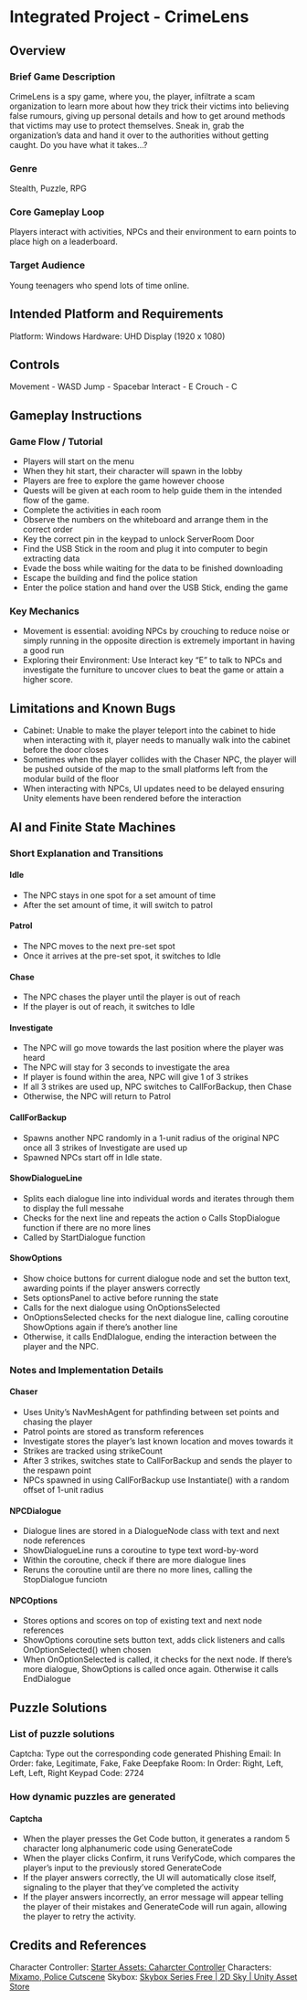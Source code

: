 # Integrated Project - CrimeLens

## Overview
### Brief Game Description
CrimeLens is a spy game, where you, the player, infiltrate a scam organization to learn more about how they trick their victims into believing false rumours, giving up personal details and how to get around methods that victims may use to protect themselves. Sneak in, grab the organization’s data and hand it over to the authorities without getting caught. Do you have what it takes…? 

### Genre
Stealth, Puzzle, RPG 

### Core Gameplay Loop
Players interact with activities, NPCs and their environment to earn points to place high on a leaderboard.   

### Target Audience
Young teenagers who spend lots of time online.  

## Intended Platform and Requirements
Platform: Windows 
Hardware: UHD Display (1920 x 1080) 

## Controls
Movement - WASD
Jump - Spacebar
Interact - E
Crouch - C

## Gameplay Instructions
### Game Flow / Tutorial
- Players will start on the menu
- When they hit start, their character will spawn in the lobby
- Players are free to explore the game however choose
- Quests will be given at each room to help guide them in the intended flow of the game.
- Complete the activities in each room
- Observe the numbers on the whiteboard and arrange them in the correct order
- Key the correct pin in the keypad to unlock ServerRoom Door
- Find the USB Stick in the room and plug it into computer to begin extracting data
- Evade the boss while waiting for the data to be finished downloading
- Escape the building and find the police station
- Enter the police station and hand over the USB Stick, ending the game 

### Key Mechanics
- Movement is essential: avoiding NPCs by crouching to reduce noise or simply running in the opposite direction is extremely important in having a good run
- Exploring their Environment: Use Interact key “E” to talk to NPCs and investigate the furniture to uncover clues to beat the game or attain a higher score.

## Limitations and Known Bugs
- Cabinet: Unable to make the player teleport into the cabinet to hide when interacting with it, player needs to manually walk into the cabinet before the door closes
- Sometimes when the player collides with the Chaser NPC, the player will be pushed outside of the map to the small platforms left from the modular build of the floor
- When interacting with NPCs, UI updates need to be delayed ensuring Unity elements have been rendered before the interaction 

## AI and Finite State Machines
### Short Explanation and Transitions
#### Idle
- The NPC stays in one spot for a set amount of time
- After the set amount of time, it will switch to patrol

#### Patrol
- The NPC moves to the next pre-set spot
- Once it arrives at the pre-set spot, it switches to Idle 

#### Chase
- The NPC chases the player until the player is out of reach
- If the player is out of reach, it switches to Idle 

#### Investigate
- The NPC will go move towards the last position where the player was heard
- The NPC will stay for 3 seconds to investigate the area
- If player is found within the area, NPC will give 1 of 3 strikes
- If all 3 strikes are used up, NPC switches to CallForBackup, then Chase
- Otherwise, the NPC will return to Patrol 

#### CallForBackup
- Spawns another NPC randomly in a 1-unit radius of the original NPC once all 3 strikes of Investigate are used up
- Spawned NPCs start off in Idle state.  

#### ShowDialogueLine
- Splits each dialogue line into individual words and iterates through them to display the full messahe
- Checks for the next line and repeats the action o Calls StopDialogue function if there are no more lines
- Called by StartDialogue function 

#### ShowOptions 
- Show choice buttons for current dialogue node and set the button text, awarding points if the player answers correctly
- Sets optionsPanel to active before running the state
- Calls for the next dialogue using OnOptionsSelected
- OnOptionsSelected checks for the next dialogue line, calling coroutine ShowOptions again if there’s another line
- Otherwise, it calls EndDIalogue, ending the interaction between the player and the NPC.  

### Notes and Implementation Details
#### Chaser
- Uses Unity’s NavMeshAgent for pathfinding between set points and chasing the player
- Patrol points are stored as transform references
- Investigate stores the player’s last known location and moves towards it
- Strikes are tracked using strikeCount
- After 3 strikes, switches state to CallForBackup and sends the player to the respawn point
- NPCs spawned in using CallForBackup use Instantiate() with a random offset of 1-unit radius

#### NPCDialogue
- Dialogue lines are stored in a DialogueNode class with text and next node references
- ShowDialogueLine runs a coroutine to type text word-by-word
- Within the coroutine, check if there are more dialogue lines
- Reruns the coroutine until are there no more lines, calling the StopDialogue funciotn 

#### NPCOptions
- Stores options and scores on top of existing text and next node references
- ShowOptions coroutine sets button text, adds click listeners and calls OnOptionSelected() when chosen
- When OnOptionSelected is called, it checks for the next node. If there’s more dialogue, ShowOptions is called once again. Otherwise it calls EndDialogue

## Puzzle Solutions
### List of puzzle solutions
Captcha: Type out the corresponding code generated
Phishing Email: In Order: fake, Legitimate, Fake, Fake
Deepfake Room: In Order: Right, Left, Left, Left, Right
Keypad Code: 2724

### How dynamic puzzles are generated
#### Captcha
- When the player presses the Get Code button, it generates a random 5 character long alphanumeric code using GenerateCode
- When the player clicks Confirm, it runs VerifyCode, which compares the player’s input to the previously stored GenerateCode
- If the player answers correctly, the UI will automatically close itself, signaling to the player that they’ve completed the activity
- If the player answers incorrectly, an error message will appear telling the player of their mistakes and GenerateCode will run again, allowing the player to retry the activity. 

## Credits and References
Character Controller: [Starter Assets: Caharcter Controller](https://assetstore.unity.com/packages/essentials/starter-assets-character-controllers-urp-267961) 
Characters: [Mixamo, Police Cutscene](https://sketchfab.com/3d-models/police-man-sg-73ec215f59e94763b1acde2e78db7969)
Skybox: [Skybox Series Free | 2D Sky | Unity Asset Store](https://assetstore.unity.com/packages/2d/textures-materials/sky/skybox-series-free-103633)
